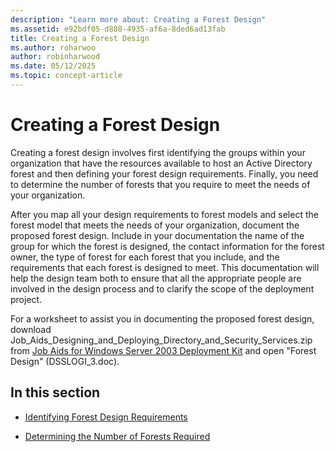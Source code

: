 ```yaml
---
description: "Learn more about: Creating a Forest Design"
ms.assetid: e92bdf05-d888-4935-af6a-8ded6ad13fab
title: Creating a Forest Design
ms.author: roharwoo
author: robinharwood
ms.date: 05/12/2025
ms.topic: concept-article
---
```


# Creating a Forest Design

Creating a forest design involves first identifying the groups within your organization that have the resources available to host an Active Directory forest and then defining your forest design requirements. Finally, you need to determine the number of forests that you require to meet the needs of your organization.

After you map all your design requirements to forest models and select the forest model that meets the needs of your organization, document the proposed forest design. Include in your documentation the name of the group for which the forest is designed, the contact information for the forest owner, the type of forest for each forest that you include, and the requirements that each forest is designed to meet. This documentation will help the design team both to ensure that all the appropriate people are involved in the design process and to clarify the scope of the deployment project.

For a worksheet to assist you in documenting the proposed forest design, download Job_Aids_Designing_and_Deploying_Directory_and_Security_Services.zip from [Job Aids for Windows Server 2003 Deployment Kit](https://microsoft.com/download/details.aspx?id=9608) and open "Forest Design" (DSSLOGI_3.doc).

## In this section

- [Identifying Forest Design Requirements](../../ad-ds/plan/Identifying-Forest-Design-Requirements.md)

- [Determining the Number of Forests Required](../../ad-ds/plan/Determining-the-Number-of-Forests-Required.md)
